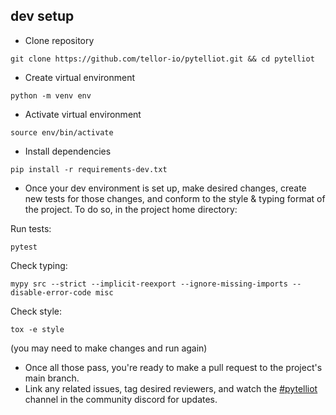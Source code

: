 ## dev setup
- Clone repository
```
git clone https://github.com/tellor-io/pytelliot.git && cd pytelliot
```
- Create virtual environment
```
python -m venv env
```
- Activate virtual environment
```
source env/bin/activate
```
- Install dependencies
```
pip install -r requirements-dev.txt
```
- Once your dev environment is set up, make desired changes, create new tests for those changes,
and conform to the style & typing format of the project. To do so, in the project home directory:

Run tests:
```
pytest
```
Check typing:
```
mypy src --strict --implicit-reexport --ignore-missing-imports --disable-error-code misc
```
Check style:
```
tox -e style
```
(you may need to make changes and run again)
- Once all those pass, you're ready to make a pull request to the project's main branch.
- Link any related issues, tag desired reviewers, and watch the [#pytelliot](https://discord.gg/URXVQdGjAT) channel in the
community discord for updates.